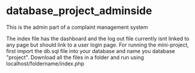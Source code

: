 # database_project_adminside
This is the admin part of a complaint management system

The index file has the dashboard and the log out file currently isnt linked to any page but should link to a user login page.
For running the mini-project, first import the db.sql file into your database and name you database "project".
Download all the files in a folder and run using localhost/foldername/index.php

